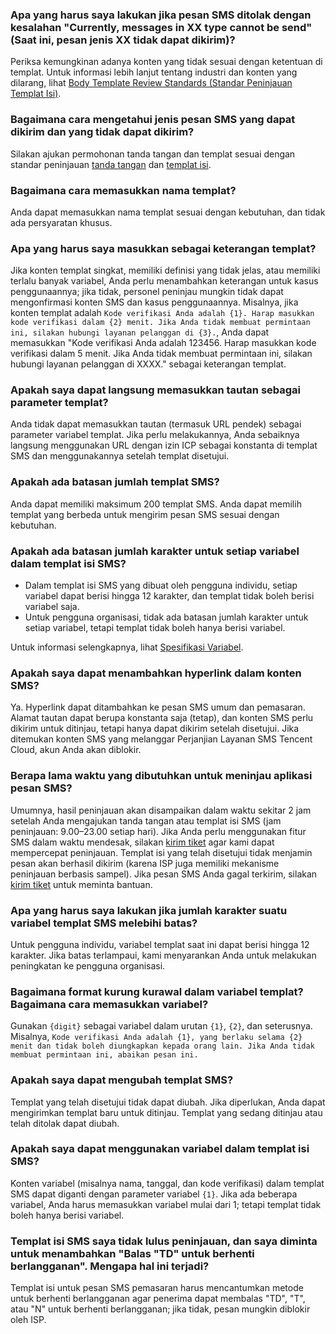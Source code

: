 ### Apa yang harus saya lakukan jika pesan SMS ditolak dengan kesalahan "Currently, messages in XX type cannot be send" (Saat ini, pesan jenis XX tidak dapat dikirim)?
Periksa kemungkinan adanya konten yang tidak sesuai dengan ketentuan di templat. Untuk informasi lebih lanjut tentang industri dan konten yang dilarang, lihat [Body Template Review Standards (Standar Peninjauan Templat Isi)](https://intl.cloud.tencent.com/document/product/382/40659).

### Bagaimana cara mengetahui jenis pesan SMS yang dapat dikirim dan yang tidak dapat dikirim?

Silakan ajukan permohonan tanda tangan dan templat sesuai dengan standar peninjauan [tanda tangan](https://intl.cloud.tencent.com/document/product/382/40658) dan [templat isi](https://intl.cloud.tencent.com/document/product/382/40659).

### Bagaimana cara memasukkan nama templat?
Anda dapat memasukkan nama templat sesuai dengan kebutuhan, dan tidak ada persyaratan khusus.

### Apa yang harus saya masukkan sebagai keterangan templat?
Jika konten templat singkat, memiliki definisi yang tidak jelas, atau memiliki terlalu banyak variabel, Anda perlu menambahkan keterangan untuk kasus penggunaannya; jika tidak, personel peninjau mungkin tidak dapat mengonfirmasi konten SMS dan kasus penggunaannya.
Misalnya, jika konten templat adalah `Kode verifikasi Anda adalah {1}. Harap masukkan kode verifikasi dalam {2} menit. Jika Anda tidak membuat permintaan ini, silakan hubungi layanan pelanggan di {3}.`, Anda dapat memasukkan "Kode verifikasi Anda adalah 123456. Harap masukkan kode verifikasi dalam 5 menit. Jika Anda tidak membuat permintaan ini, silakan hubungi layanan pelanggan di XXXX." sebagai keterangan templat.

### Apakah saya dapat langsung memasukkan tautan sebagai parameter templat?
Anda tidak dapat memasukkan tautan (termasuk URL pendek) sebagai parameter variabel templat. Jika perlu melakukannya, Anda sebaiknya langsung menggunakan URL dengan izin ICP sebagai konstanta di templat SMS dan menggunakannya setelah templat disetujui.

### Apakah ada batasan jumlah templat SMS?[](id:Q6)
Anda dapat memiliki maksimum 200 templat SMS. Anda dapat memilih templat yang berbeda untuk mengirim pesan SMS sesuai dengan kebutuhan.

### Apakah ada batasan jumlah karakter untuk setiap variabel dalam templat isi SMS?
- Dalam templat isi SMS yang dibuat oleh pengguna individu, setiap variabel dapat berisi hingga 12 karakter, dan templat tidak boleh berisi variabel saja.
- Untuk pengguna organisasi, tidak ada batasan jumlah karakter untuk setiap variabel, tetapi templat tidak boleh hanya berisi variabel.

Untuk informasi selengkapnya, lihat [Spesifikasi Variabel](https://intl.cloud.tencent.com/document/product/382/40659#variable).

### Apakah saya dapat menambahkan hyperlink dalam konten SMS?
Ya. Hyperlink dapat ditambahkan ke pesan SMS umum dan pemasaran. Alamat tautan dapat berupa konstanta saja (tetap), dan konten SMS perlu dikirim untuk ditinjau, tetapi hanya dapat dikirim setelah disetujui. Jika ditemukan konten SMS yang melanggar Perjanjian Layanan SMS Tencent Cloud, akun Anda akan diblokir.


### Berapa lama waktu yang dibutuhkan untuk meninjau aplikasi pesan SMS?
Umumnya, hasil peninjauan akan disampaikan dalam waktu sekitar 2 jam setelah Anda mengajukan tanda tangan atau templat isi SMS (jam peninjauan: 9.00–23.00 setiap hari).
Jika Anda perlu menggunakan fitur SMS dalam waktu mendesak, silakan [kirim tiket](https://console.cloud.tencent.com/workorder/category) agar kami dapat mempercepat peninjauan.
Templat isi yang telah disetujui tidak menjamin pesan akan berhasil dikirim (karena ISP juga memiliki mekanisme peninjauan berbasis sampel). Jika pesan SMS Anda gagal terkirim, silakan [kirim tiket](https://console.cloud.tencent.com/workorder/category) untuk meminta bantuan.

### Apa yang harus saya lakukan jika jumlah karakter suatu variabel templat SMS melebihi batas?
Untuk pengguna individu, variabel templat saat ini dapat berisi hingga 12 karakter. Jika batas terlampaui, kami menyarankan Anda untuk melakukan peningkatan ke pengguna organisasi.

### Bagaimana format kurung kurawal dalam variabel templat? Bagaimana cara memasukkan variabel?
Gunakan `{digit}` sebagai variabel dalam urutan `{1}`, `{2}`, dan seterusnya.
Misalnya, `Kode verifikasi Anda adalah {1}, yang berlaku selama {2} menit dan tidak boleh diungkapkan kepada orang lain. Jika Anda tidak membuat permintaan ini, abaikan pesan ini.`

### Apakah saya dapat mengubah templat SMS?
Templat yang telah disetujui tidak dapat diubah. Jika diperlukan, Anda dapat mengirimkan templat baru untuk ditinjau. Templat yang sedang ditinjau atau telah ditolak dapat diubah.


### Apakah saya dapat menggunakan variabel dalam templat isi SMS?
Konten variabel (misalnya nama, tanggal, dan kode verifikasi) dalam templat SMS dapat diganti dengan parameter variabel `{1}`. Jika ada beberapa variabel, Anda harus memasukkan variabel mulai dari 1; tetapi templat tidak boleh hanya berisi variabel.

### Templat isi SMS saya tidak lulus peninjauan, dan saya diminta untuk menambahkan "Balas "TD" untuk berhenti berlangganan". Mengapa hal ini terjadi?
Templat isi untuk pesan SMS pemasaran harus mencantumkan metode untuk berhenti berlangganan agar penerima dapat membalas "TD", "T", atau "N" untuk berhenti berlangganan; jika tidak, pesan mungkin diblokir oleh ISP.


